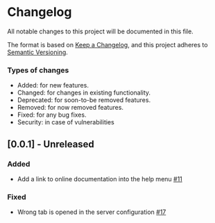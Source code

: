 # Changelog

All notable changes to this project will be documented in this file.

The format is based on [Keep a Changelog](https://keepachangelog.com/en/1.0.0/),
and this project adheres to [Semantic Versioning](https://semver.org/spec/v2.0.0.html).

### Types of changes
- Added: for new features.
- Changed: for changes in existing functionality.
- Deprecated: for soon-to-be removed features.
- Removed: for now removed features.
- Fixed: for any bug fixes.
- Security: in case of vulnerabilities

## [0.0.1] - Unreleased

### Added
- Add a link to online documentation into the help menu [#11](https://github.com/SergeyGadzhilov/SKVM/issues/11)

### Fixed
- Wrong tab is opened in the server configuration [#17](https://github.com/SergeyGadzhilov/SKVM/issues/17)